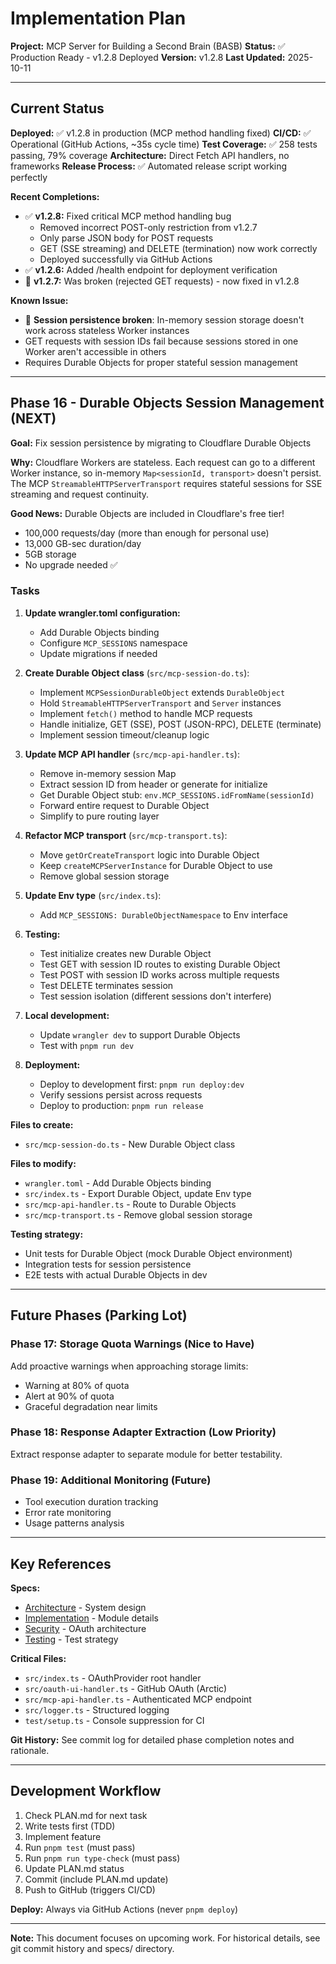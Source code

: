 # Implementation Plan

**Project:** MCP Server for Building a Second Brain (BASB)
**Status:** ✅ Production Ready - v1.2.8 Deployed
**Version:** v1.2.8
**Last Updated:** 2025-10-11

---

## Current Status

**Deployed:** ✅ v1.2.8 in production (MCP method handling fixed)
**CI/CD:** ✅ Operational (GitHub Actions, ~35s cycle time)
**Test Coverage:** ✅ 258 tests passing, 79% coverage
**Architecture:** Direct Fetch API handlers, no frameworks
**Release Process:** ✅ Automated release script working perfectly

**Recent Completions:**
- ✅ **v1.2.8:** Fixed critical MCP method handling bug
  - Removed incorrect POST-only restriction from v1.2.7
  - Only parse JSON body for POST requests
  - GET (SSE streaming) and DELETE (termination) now work correctly
  - Deployed successfully via GitHub Actions
- ✅ **v1.2.6:** Added /health endpoint for deployment verification
- 🔴 **v1.2.7:** Was broken (rejected GET requests) - now fixed in v1.2.8

**Known Issue:**
- 🔴 **Session persistence broken**: In-memory session storage doesn't work across stateless Worker instances
- GET requests with session IDs fail because sessions stored in one Worker aren't accessible in others
- Requires Durable Objects for proper stateful session management

---

## Phase 16 - Durable Objects Session Management (NEXT)

**Goal:** Fix session persistence by migrating to Cloudflare Durable Objects

**Why:** Cloudflare Workers are stateless. Each request can go to a different Worker instance, so in-memory `Map<sessionId, transport>` doesn't persist. The MCP `StreamableHTTPServerTransport` requires stateful sessions for SSE streaming and request continuity.

**Good News:** Durable Objects are included in Cloudflare's free tier!
- 100,000 requests/day (more than enough for personal use)
- 13,000 GB-sec duration/day
- 5GB storage
- No upgrade needed ✅

### Tasks

1. **Update wrangler.toml configuration:**
   - Add Durable Objects binding
   - Configure `MCP_SESSIONS` namespace
   - Update migrations if needed

2. **Create Durable Object class** (`src/mcp-session-do.ts`):
   - Implement `MCPSessionDurableObject` extends `DurableObject`
   - Hold `StreamableHTTPServerTransport` and `Server` instances
   - Implement `fetch()` method to handle MCP requests
   - Handle initialize, GET (SSE), POST (JSON-RPC), DELETE (terminate)
   - Implement session timeout/cleanup logic

3. **Update MCP API handler** (`src/mcp-api-handler.ts`):
   - Remove in-memory session Map
   - Extract session ID from header or generate for initialize
   - Get Durable Object stub: `env.MCP_SESSIONS.idFromName(sessionId)`
   - Forward entire request to Durable Object
   - Simplify to pure routing layer

4. **Refactor MCP transport** (`src/mcp-transport.ts`):
   - Move `getOrCreateTransport` logic into Durable Object
   - Keep `createMCPServerInstance` for Durable Object to use
   - Remove global session storage

5. **Update Env type** (`src/index.ts`):
   - Add `MCP_SESSIONS: DurableObjectNamespace` to Env interface

6. **Testing:**
   - Test initialize creates new Durable Object
   - Test GET with session ID routes to existing Durable Object
   - Test POST with session ID works across multiple requests
   - Test DELETE terminates session
   - Test session isolation (different sessions don't interfere)

7. **Local development:**
   - Update `wrangler dev` to support Durable Objects
   - Test with `pnpm run dev`

8. **Deployment:**
   - Deploy to development first: `pnpm run deploy:dev`
   - Verify sessions persist across requests
   - Deploy to production: `pnpm run release`

**Files to create:**
- `src/mcp-session-do.ts` - New Durable Object class

**Files to modify:**
- `wrangler.toml` - Add Durable Objects binding
- `src/index.ts` - Export Durable Object, update Env type
- `src/mcp-api-handler.ts` - Route to Durable Objects
- `src/mcp-transport.ts` - Remove global session storage

**Testing strategy:**
- Unit tests for Durable Object (mock Durable Object environment)
- Integration tests for session persistence
- E2E tests with actual Durable Objects in dev

---

## Future Phases (Parking Lot)

### Phase 17: Storage Quota Warnings (Nice to Have)
Add proactive warnings when approaching storage limits:
- Warning at 80% of quota
- Alert at 90% of quota
- Graceful degradation near limits

### Phase 18: Response Adapter Extraction (Low Priority)
Extract response adapter to separate module for better testability.

### Phase 19: Additional Monitoring (Future)
- Tool execution duration tracking
- Error rate monitoring
- Usage patterns analysis

---

## Key References

**Specs:**
- [Architecture](specs/architecture.md) - System design
- [Implementation](specs/implementation.md) - Module details
- [Security](specs/security.md) - OAuth architecture
- [Testing](specs/testing.md) - Test strategy

**Critical Files:**
- `src/index.ts` - OAuthProvider root handler
- `src/oauth-ui-handler.ts` - GitHub OAuth (Arctic)
- `src/mcp-api-handler.ts` - Authenticated MCP endpoint
- `src/logger.ts` - Structured logging
- `test/setup.ts` - Console suppression for CI

**Git History:**
See commit log for detailed phase completion notes and rationale.

---

## Development Workflow

1. Check PLAN.md for next task
2. Write tests first (TDD)
3. Implement feature
4. Run `pnpm test` (must pass)
5. Run `pnpm run type-check` (must pass)
6. Update PLAN.md status
7. Commit (include PLAN.md update)
8. Push to GitHub (triggers CI/CD)

**Deploy:** Always via GitHub Actions (never `pnpm deploy`)

---

**Note:** This document focuses on upcoming work. For historical details, see git commit history and specs/ directory.
